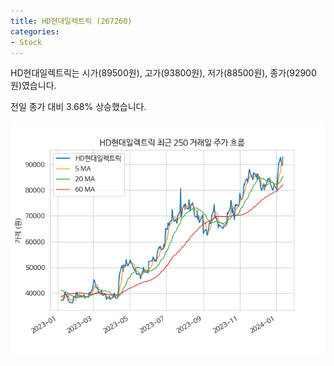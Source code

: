 ```yaml
---
title: HD현대일렉트릭 (267260)
categories:
- Stock
---
```


HD현대일렉트릭는 시가(89500원), 고가(93800원), 저가(88500원), 종가(92900원)였습니다.

전일 종가 대비 3.68% 상승했습니다.

<!-- more -->

![267260](/assets/images/stock/267260.png)